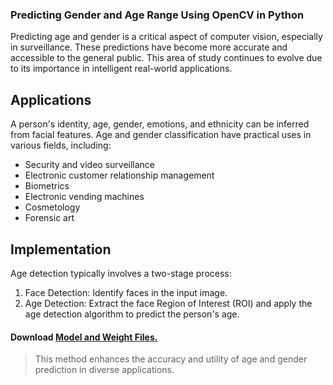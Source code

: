 ### Predicting Gender and Age Range Using OpenCV in Python

Predicting age and gender is a critical aspect of computer vision, especially in surveillance. These predictions have become more accurate and accessible to the general public. This area of study continues to evolve due to its importance in intelligent real-world applications.

## Applications

A person's identity, age, gender, emotions, and ethnicity can be inferred from facial features. Age and gender classification have practical uses in various fields, including:

- Security and video surveillance
- Electronic customer relationship management
- Biometrics
- Electronic vending machines
- Cosmetology
- Forensic art

## Implementation

Age detection typically involves a two-stage process:

1. Face Detection: Identify faces in the input image.
2. Age Detection: Extract the face Region of Interest (ROI) and apply the age detection algorithm to predict the person's age.

#### Download [Model and Weight Files.](https://drive.google.com/drive/folders/1Y1MF7fso3L480OgcibioHz9vF_b6NHYa?usp=sharing)

> This method enhances the accuracy and utility of age and gender prediction in diverse applications.
